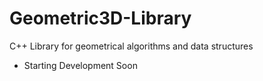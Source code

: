# Geometric3D-Library
C++ Library for geometrical algorithms and data structures

- Starting Development Soon
